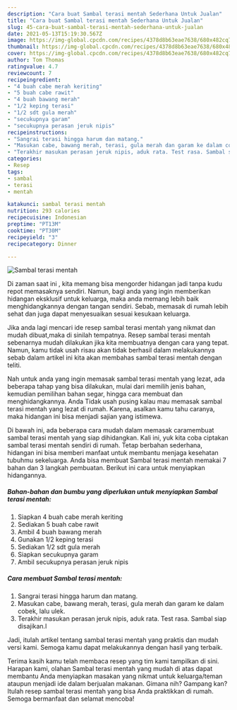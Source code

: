 ```yaml
---
description: "Cara buat Sambal terasi mentah Sederhana Untuk Jualan"
title: "Cara buat Sambal terasi mentah Sederhana Untuk Jualan"
slug: 45-cara-buat-sambal-terasi-mentah-sederhana-untuk-jualan
date: 2021-05-13T15:19:30.567Z
image: https://img-global.cpcdn.com/recipes/4378d8b63eae7638/680x482cq70/sambal-terasi-mentah-foto-resep-utama.jpg
thumbnail: https://img-global.cpcdn.com/recipes/4378d8b63eae7638/680x482cq70/sambal-terasi-mentah-foto-resep-utama.jpg
cover: https://img-global.cpcdn.com/recipes/4378d8b63eae7638/680x482cq70/sambal-terasi-mentah-foto-resep-utama.jpg
author: Tom Thomas
ratingvalue: 4.7
reviewcount: 7
recipeingredient:
- "4 buah cabe merah keriting"
- "5 buah cabe rawit"
- "4 buah bawang merah"
- "1/2 keping terasi"
- "1/2 sdt gula merah"
- "secukupnya garam"
- "secukupnya perasan jeruk nipis"
recipeinstructions:
- "Sangrai terasi hingga harum dan matang."
- "Masukan cabe, bawang merah, terasi, gula merah dan garam ke dalam cobek, lalu ulek."
- "Terakhir masukan perasan jeruk nipis, aduk rata. Test rasa. Sambal siap disajikan.l"
categories:
- Resep
tags:
- sambal
- terasi
- mentah

katakunci: sambal terasi mentah 
nutrition: 293 calories
recipecuisine: Indonesian
preptime: "PT13M"
cooktime: "PT30M"
recipeyield: "3"
recipecategory: Dinner

---
```



![Sambal terasi mentah](https://img-global.cpcdn.com/recipes/4378d8b63eae7638/680x482cq70/sambal-terasi-mentah-foto-resep-utama.jpg)

Di zaman  saat ini , kita memang bisa mengorder hidangan jadi tanpa kudu repot memasaknya sendiri. Namun, bagi anda yang ingin memberikan hidangan eksklusif untuk keluarga, maka anda memang lebih baik menghidangkannya dengan tangan sendiri. Sebab, memasak di rumah lebih sehat dan juga dapat menyesuaikan sesuai kesukaan keluarga.

Jika anda lagi mencari ide resep sambal terasi mentah yang nikmat dan mudah dibuat,maka di sinilah tempatnya. Resep sambal terasi mentah  sebenarnya mudah dilakukan jika kita membuatnya dengan cara yang tepat. Namun, kamu tidak usah risau akan tidak berhasil dalam melakukannya 
sebab dalam artikel ini kita akan membahas sambal terasi mentah dengan teliti.  



Nah untuk anda yang ingin memasak sambal terasi mentah yang lezat, ada beberapa tahap yang bisa dilakukan, mulai dari memilih jenis bahan, kemudian pemilihan bahan segar, hingga cara membuat dan menghidangkannya. Anda Tidak usah pusing kalau mau memasak sambal terasi mentah yang lezat di rumah. Karena, asalkan kamu  tahu caranya, maka hidangan ini bisa menjadi sajian yang istimewa.

Di bawah ini, ada beberapa cara mudah dalam memasak caramembuat sambal terasi mentah yang siap dihidangkan. Kali ini, yuk kita coba ciptakan sambal terasi mentah sendiri di rumah. Tetap berbahan sederhana, hidangan ini bisa memberi manfaat untuk membantu menjaga kesehatan tubuhmu sekeluarga. Anda bisa membuat Sambal terasi mentah memakai 7 bahan dan 3 langkah pembuatan. Berikut ini cara untuk menyiapkan hidangannya.

<!--inarticleads1-->

##### Bahan-bahan dan bumbu yang diperlukan untuk menyiapkan Sambal terasi mentah:

1. Siapkan 4 buah cabe merah keriting
1. Sediakan 5 buah cabe rawit
1. Ambil 4 buah bawang merah
1. Gunakan 1/2 keping terasi
1. Sediakan 1/2 sdt gula merah
1. Siapkan secukupnya garam
1. Ambil secukupnya perasan jeruk nipis




<!--inarticleads2-->

##### Cara membuat Sambal terasi mentah:

1. Sangrai terasi hingga harum dan matang.
1. Masukan cabe, bawang merah, terasi, gula merah dan garam ke dalam cobek, lalu ulek.
1. Terakhir masukan perasan jeruk nipis, aduk rata. Test rasa. Sambal siap disajikan.l




Jadi, itulah artikel tentang  sambal terasi mentah  yang praktis dan mudah versi kami. Semoga kamu dapat melakukannya dengan hasil yang terbaik. 

Terima kasih kamu telah membaca resep yang tim kami tampilkan di sini. Harapan kami, olahan  Sambal terasi mentah yang mudah di atas dapat membantu Anda menyiapkan masakan yang nikmat untuk keluarga/teman ataupun menjadi ide dalam berjualan makanan. Gimana nih? Gampang kan? Itulah resep sambal terasi mentah yang bisa Anda praktikkan di rumah. Semoga bermanfaat dan selamat mencoba!

